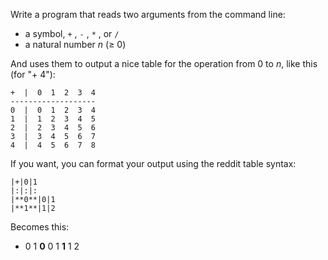 

Write a program that reads two arguments from the command line:

- a symbol, `+` , `-` , `*` , or `/`
- a natural number _n_ (≥ 0)

And uses them to output a nice table for the operation from 0 to _n_, like this (for "+ 4"):

    +  |  0  1  2  3  4
    -------------------
    0  |  0  1  2  3  4 
    1  |  1  2  3  4  5
    2  |  2  3  4  5  6
    3  |  3  4  5  6  7
    4  |  4  5  6  7  8

If you want, you can format your output using the reddit table syntax:

    |+|0|1
    |:|:|:
    |**0**|0|1
    |**1**|1|2

Becomes this:

+ 0 1 **0** 0 1 **1** 1 2

